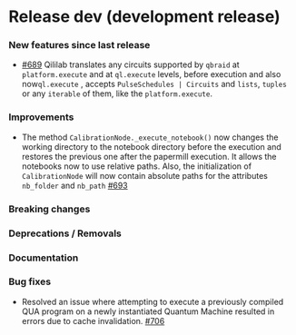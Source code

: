 # Release dev (development release)

### New features since last release

- [#689](https://github.com/qilimanjaro-tech/qililab/pull/689) Qililab translates any circuits supported by `qbraid` at `platform.execute` and at `ql.execute` levels, before execution and also now`ql.execute` , accepts `PulseSchedules | Circuits` and `lists`, `tuples` or any `iterable` of them, like the `platform.execute`.

### Improvements

- The method `CalibrationNode._execute_notebook()` now changes the working directory to the notebook directory before the execution and restores the previous one after the papermill execution. It allows the notebooks now to use relative paths. Also, the initialization of `CalibrationNode` will now contain absolute paths for the attributes `nb_folder` and `nb_path`
  [#693](https://github.com/qilimanjaro-tech/qililab/pull/693)

### Breaking changes

### Deprecations / Removals

### Documentation

### Bug fixes

- Resolved an issue where attempting to execute a previously compiled QUA program on a newly instantiated Quantum Machine resulted in errors due to cache invalidation.
  [#706](https://github.com/qilimanjaro-tech/qililab/pull/706)
